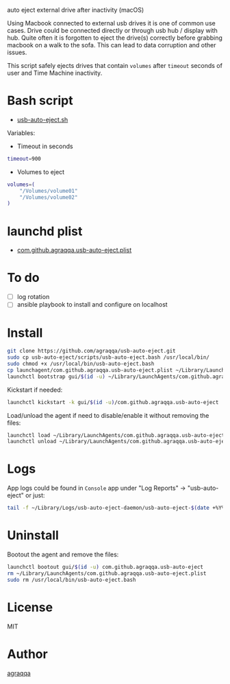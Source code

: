 auto eject external drive after inactivity (macOS)

Using Macbook connected to external usb drives it is one of common use cases. Drive could be connected directly or through usb hub / display with hub. 
Quite often it is forgotten to eject the drive(s) correctly before grabbing macbook on a walk to the sofa. This can lead to data corruption and other issues.

This script safely ejects drives that contain `volumes` after `timeout` seconds of user and Time Machine inactivity.

# Bash script

- [usb-auto-eject.sh](scripts/usb-auto-eject.bash)

Variables:

- Timeout in seconds

```bash
timeout=900
```

- Volumes to eject

```bash
volumes=(
    "/Volumes/volume01" 
    "/Volumes/volume02"
)
```

# launchd plist

- [com.github.agraqqa.usb-auto-eject.plist](launchagent/com.github.agraqqa.usb-auto-eject.plist)

# To do

- [ ] log rotation
- [ ] ansible playbook to install and configure on localhost

# Install

```bash
git clone https://github.com/agraqqa/usb-auto-eject.git
sudo cp usb-auto-eject/scripts/usb-auto-eject.bash /usr/local/bin/
sudo chmod +x /usr/local/bin/usb-auto-eject.bash
cp launchagent/com.github.agraqqa.usb-auto-eject.plist ~/Library/LaunchAgents/
launchctl bootstrap gui/$(id -u) ~/Library/LaunchAgents/com.github.agraqqa.usb-auto-eject.plist
```

Kickstart if needed:

```bash
launchctl kickstart -k gui/$(id -u)/com.github.agraqqa.usb-auto-eject
```

Load/unload the agent if need to disable/enable it without removing the files:

```bash
launchctl load ~/Library/LaunchAgents/com.github.agraqqa.usb-auto-eject.plist
launchctl unload ~/Library/LaunchAgents/com.github.agraqqa.usb-auto-eject.plist
```

# Logs

App logs could be found in `Console` app under "Log Reports" -> "usb-auto-eject" or just:

```bash
tail -f ~/Library/Logs/usb-auto-eject-daemon/usb-auto-eject-$(date +%Y%m%d).log
```

# Uninstall

Bootout the agent and remove the files:

```bash
launchctl bootout gui/$(id -u) com.github.agraqqa.usb-auto-eject
rm ~/Library/LaunchAgents/com.github.agraqqa.usb-auto-eject.plist
sudo rm /usr/local/bin/usb-auto-eject.bash
```

# License

MIT

# Author

[agraqqa](github.com/agraqqa)
